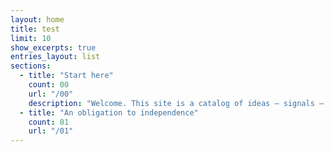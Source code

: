 ```yaml
---
layout: home
title: test
limit: 10
show_excerpts: true
entries_layout: list
sections:
  - title: "Start here"
    count: 00
    url: "/00"
    description: "Welcome. This site is a catalog of ideas — signals — that drive us. We’re best known for making Basecamp, HEY, and ONCE, writing business and software books (Getting Real, REWORK, REMOTE, It Doesn’t Have to Be Crazy at Work, and Shape Up), and inventing the Ruby on Rails framework. Click the dot at bottom right to advance, or wander through the numbered list ad hoc. Have fun."
  - title: "An obligation to independence"
    count: 01
    url: "/01"
---
```

